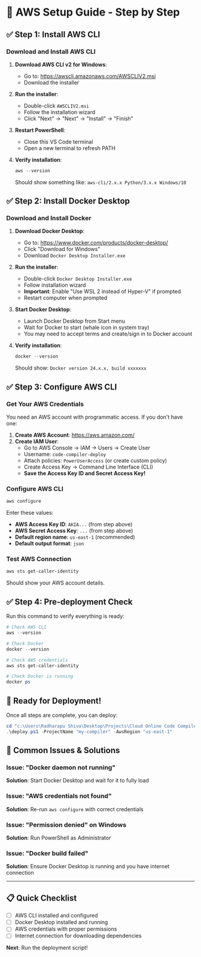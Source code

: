 # 🚀 AWS Setup Guide - Step by Step

## ✅ Step 1: Install AWS CLI

### Download and Install AWS CLI
1. **Download AWS CLI v2 for Windows**:
   - Go to: https://awscli.amazonaws.com/AWSCLIV2.msi
   - Download the installer

2. **Run the installer**:
   - Double-click `AWSCLIV2.msi`
   - Follow the installation wizard
   - Click "Next" → "Next" → "Install" → "Finish"

3. **Restart PowerShell**:
   - Close this VS Code terminal
   - Open a new terminal to refresh PATH

4. **Verify installation**:
   ```powershell
   aws --version
   ```
   Should show something like: `aws-cli/2.x.x Python/3.x.x Windows/10`

## ✅ Step 2: Install Docker Desktop

### Download and Install Docker
1. **Download Docker Desktop**:
   - Go to: https://www.docker.com/products/docker-desktop/
   - Click "Download for Windows"
   - Download `Docker Desktop Installer.exe`

2. **Run the installer**:
   - Double-click `Docker Desktop Installer.exe`
   - Follow installation wizard
   - **Important**: Enable "Use WSL 2 instead of Hyper-V" if prompted
   - Restart computer when prompted

3. **Start Docker Desktop**:
   - Launch Docker Desktop from Start menu
   - Wait for Docker to start (whale icon in system tray)
   - You may need to accept terms and create/sign in to Docker account

4. **Verify installation**:
   ```powershell
   docker --version
   ```
   Should show: `Docker version 24.x.x, build xxxxxxx`

## ✅ Step 3: Configure AWS CLI

### Get Your AWS Credentials
You need an AWS account with programmatic access. If you don't have one:

1. **Create AWS Account**: https://aws.amazon.com/
2. **Create IAM User**:
   - Go to AWS Console → IAM → Users → Create User
   - Username: `code-compiler-deploy`
   - Attach policies: `PowerUserAccess` (or create custom policy)
   - Create Access Key → Command Line Interface (CLI)
   - **Save the Access Key ID and Secret Access Key!**

### Configure AWS CLI
```powershell
aws configure
```

Enter these values:
- **AWS Access Key ID**: `AKIA...` (from step above)
- **AWS Secret Access Key**: `...` (from step above)  
- **Default region name**: `us-east-1` (recommended)
- **Default output format**: `json`

### Test AWS Connection
```powershell
aws sts get-caller-identity
```
Should show your AWS account details.

## ✅ Step 4: Pre-deployment Check

Run this command to verify everything is ready:
```powershell
# Check AWS CLI
aws --version

# Check Docker
docker --version

# Check AWS credentials
aws sts get-caller-identity

# Check Docker is running
docker ps
```

## 🎯 Ready for Deployment!

Once all steps are complete, you can deploy:
```powershell
cd "c:\Users\Radharapu Shiva\Desktop\Projects\Cloud Online Code Compiler\project"
.\deploy.ps1 -ProjectName "my-compiler" -AwsRegion "us-east-1"
```

## 🚨 Common Issues & Solutions

### Issue: "Docker daemon not running"
**Solution**: Start Docker Desktop and wait for it to fully load

### Issue: "AWS credentials not found"
**Solution**: Re-run `aws configure` with correct credentials

### Issue: "Permission denied" on Windows
**Solution**: Run PowerShell as Administrator

### Issue: "Docker build failed"
**Solution**: Ensure Docker Desktop is running and you have internet connection

---

## 📋 Quick Checklist
- [ ] AWS CLI installed and configured
- [ ] Docker Desktop installed and running
- [ ] AWS credentials with proper permissions
- [ ] Internet connection for downloading dependencies

**Next**: Run the deployment script!
